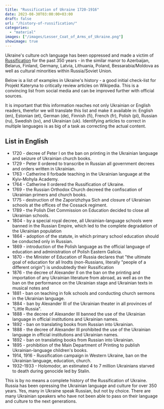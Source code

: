```yaml
---
title: "Russification of Ukraine 1720-1916" 
date: 2023-08-30T03:00:00+03:00
draft: false
url: "/history-of-russification/"
categories: 
  - "material"
images: ["/images/Lesser_Coat_of_Arms_of_Ukraine.png"]
showimage: true
---
```


Ukraine's culture och language has been oppressed and made a victim of [Russification](https://en.wikipedia.org/wiki/Russification) for the past 350 years - in the similar manor to Azerbaijan, Belarus, Finland, Germany, Latvia, Lithuania, Poland, Bessarabia/Moldova as well as cultural minorities within Russia/Soviet Union. 

Below is a list of examples in Ukraine's history - a good initial check-list for Projekt Kateryna to critically review articles on Wikipedia. This is a convincing list from social media and can be improved further with official sources. 

It is important that this information reaches not only Ukrainian or English readers, therefor we will translate this list and make it available in: English (en), Estonian (et), German (de), Finnish (fi), French (fr), Polish (pl), Russian (ru), Swedish (sv), and Ukrainian (uk). Identifying articles to correct in multiple languages is as big of a task as correcting the actual content. 

## List in English ##
* 1720 - decree of Peter I on the ban on printing in the Ukrainian language and seizure of Ukrainian church books.
* 1729 - Peter II ordered to transcribe in Russian all government decrees and orders written in Ukrainian.
* 1763 - Catherine II forbade teaching in the Ukrainian language at the Kyiv-Mohyla Academy.
* 1764 - Catherine II ordered the Russification of Ukraine.
* 1769 - the Russian Orthodox Church decreed the confiscation of Ukrainian primers and church books.
* 1775 - destruction of the Zaporizhzhya Sich and closure of Ukrainian schools at the offices of the Cossack regiment.
* 1789 - the Polish Diet Commission on Education decided to close all Ukrainian schools.
* 1804 - by a special royal decree, all Ukrainian-language schools were banned in the Russian Empire, which led to the complete degradation of the Ukrainian population
* 1864 - adoption of the statute, in which primary school education should be conducted only in Russian.
* 1869 - introduction of the Polish language as the official language of education and administration of Polish Eastern Galicia.
* 1870 - the Minister of Education of Russia declares that "the ultimate goal of education for all Irodts (non-Russians, literally "people of a different origin") is undoubtedly their Russification
* 1876 - the decree of Alexander II on the ban on the printing and importation of any Ukrainian literature from abroad, as well as on the ban on the performance on the Ukrainian stage and Ukrainian texts in musical notes and
* 1881 - ban on teaching in folk schools and conducting church sermons in the Ukrainian language.
* 1884 - ban by Alexander III of the Ukrainian theater in all provinces of "Little Russia".
* 1888 - the decree of Alexander III banned the use of the Ukrainian language in official institutions and Ukrainian names.
* 1892 - ban on translating books from Russian into Ukrainian.
* 1888 - the decree of Alexander III prohibited the use of the Ukrainian language in official institutions and Ukrainian names.
* 1892 - ban on translating books from Russian into Ukrainian.
* 1895 - prohibition of the Main Department of Printing to publish Ukrainian-language children's books.
* 1914, 1916 - Russification campaign in Western Ukraine, ban on the Ukrainian language, education, church.
* 1932–1933 - Holomodor, an estimated 4 to 7 million Ukrainians starved to death during genocide led by Stalin. 

This is by no means a complete history of the Russification of Ukraine. Russia has been opressing the Ukrainian language and culture for over 350 years. Yes, many in Ukraine speak Russian, but not by choice. There are many Ukrainian speakers who have not been able to pass on their language and culture to the next generations. 
